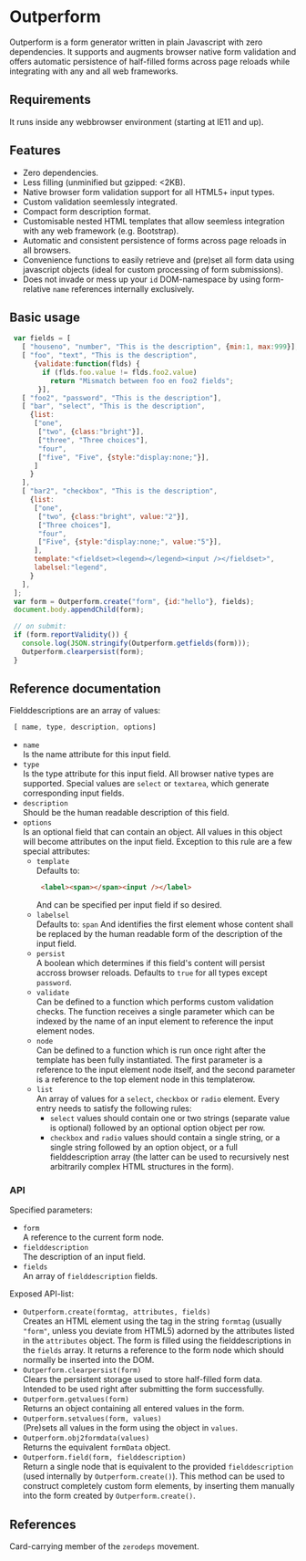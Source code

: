 <h1>Outperform</h1>

Outperform is a form generator written in plain Javascript with zero
dependencies.
It supports and augments browser native form validation and offers automatic
persistence of half-filled forms across page reloads while integrating
with any and all web frameworks.

## Requirements

It runs inside any webbrowser environment (starting at IE11 and up).

## Features

- Zero dependencies.
- Less filling (unminified but gzipped: <2KB).
- Native browser form validation support for all HTML5+ input types.
- Custom validation seemlessly integrated.
- Compact form description format.
- Customisable nested HTML templates that allow
  seemless integration with any web framework (e.g. Bootstrap).
- Automatic and consistent persistence of forms across page reloads in
  all browsers.
- Convenience functions to easily retrieve and (pre)set all form data using
  javascript objects (ideal for custom processing of form submissions).
- Does not invade or mess up your `id` DOM-namespace by using form-relative
  `name` references internally exclusively.

## Basic usage

```js
 var fields = [
   [ "houseno", "number", "This is the description", {min:1, max:999}],
   [ "foo", "text", "This is the description",
      {validate:function(flds) {
        if (flds.foo.value != flds.foo2.value)
          return "Mismatch between foo en foo2 fields";
       }],
   [ "foo2", "password", "This is the description"],
   [ "bar", "select", "This is the description",
     {list:
      ["one",
       ["two", {class:"bright"}],
       ["three", "Three choices"],
       "four",
       ["five", "Five", {style:"display:none;"}],
      ]
     }
   ],
   [ "bar2", "checkbox", "This is the description",
     {list:
      ["one",
       ["two", {class:"bright", value:"2"}],
       ["Three choices"],
       "four",
       ["Five", {style:"display:none;", value:"5"}],
      ],
      template:"<fieldset><legend></legend><input /></fieldset>",
      labelsel:"legend",
     }
   ],
 ];
 var form = Outperform.create("form", {id:"hello"}, fields);
 document.body.appendChild(form);

 // on submit:
 if (form.reportValidity()) {
   console.log(JSON.stringify(Outperform.getfields(form)));
   Outperform.clearpersist(form);
 }
```

## Reference documentation

Fielddescriptions are an array of values:
```js
 [ name, type, description, options]
```
- `name`<br />
  Is the name attribute for this input field.
- `type`<br />
  Is the type attribute for this input field.  All browser native types
  are supported.  Special values are `select` or `textarea`, which generate
  corresponding input fields.
- `description`<br />
  Should be the human readable description of this field.
- `options`<br />
  Is an optional field that can contain an object.  All values in this
  object will become attributes on the input field.
  Exception to this rule are a few special attributes:
  - `template`<br />
    Defaults to:
     ```html
      <label><span></span><input /></label>
     ```
     And can be specified per input field if so desired.
  - `labelsel`<br />
    Defaults to: `span`
    And identifies the first element whose content shall be replaced
    by the human readable form of the description of the input field.
  - `persist`<br />
    A boolean which determines if this field's content will persist
    accross browser reloads.  Defaults to `true` for all types except
    `password`.
  - `validate`<br />
    Can be defined to a function which performs custom validation
    checks.  The function receives a single parameter which can be
    indexed by the name of an input element to reference the input element
    nodes.
  - `node`<br />
    Can be defined to a function which is run once right after the template
    has been fully instantiated.
    The first parameter is a reference to the input element node itself, and
    the second parameter is a reference to the top element node in this
    templaterow.
  - `list`<br />
    An array of values for a `select`, `checkbox` or `radio` element.
    Every entry needs to satisfy the following rules:
    - `select` values should contain one or two strings (separate value
      is optional) followed by an optional option object per row.
    - `checkbox` and `radio` values should contain a single string,
     or a single string followed by an option object, or a full
     fielddescription array (the latter can be used to recursively
     nest arbitrarily complex HTML structures in the form).

### API

Specified parameters:
- `form`<br />
  A reference to the current form node.
- `fielddescription`<br />
  The description of an input field.
- `fields`<br />
  An array of `fielddescription` fields.

Exposed API-list:
- `Outperform.create(formtag, attributes, fields)`<br />
  Creates an HTML element using the tag in the string `formtag`
  (usually `"form"`, unless you deviate from HTML5) adorned by the
  attributes listed in the `attributes` object.  The form is filled
  using the fielddescriptions in the `fields` array.  It returns
  a reference to the form node which should normally be inserted into
  the DOM.
- `Outperform.clearpersist(form)`<br />
  Clears the persistent storage used to store half-filled form data.
  Intended to be used right after submitting the form successfully.
- `Outperform.getvalues(form)`<br />
  Returns an object containing all entered values in the form.
- `Outperform.setvalues(form, values)`<br />
  (Pre)sets all values in the form using the object in `values`.
- `Outperform.obj2formdata(values)`<br />
  Returns the equivalent `formData` object.
- `Outperform.field(form, fielddescription)`<br />
   Return a single node that is equivalent to the provided `fielddescription`
   (used internally by `Outperform.create()`).  This method can be used
   to construct completely custom form elements, by inserting them
   manually into the form created by `Outperform.create()`.

## References

Card-carrying member of the `zerodeps` movement.
